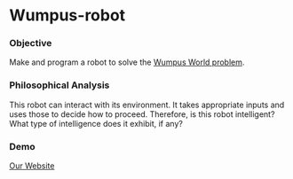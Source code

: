 # Wumpus-robot

### Objective

Make and program a robot to solve the [Wumpus World problem](https://www.geeksforgeeks.org/ai-the-wumpus-world-description/).

### Philosophical Analysis

This robot can interact with its environment. It takes appropriate inputs and uses those to decide how to proceed. Therefore, is this robot intelligent? What type of intelligence does it exhibit, if any?

### Demo
[Our Website](https://wumpus.erikumble.com/demo)
